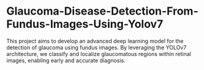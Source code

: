 # Glaucoma-Disease-Detection-From-Fundus-Images-Using-Yolov7
This project aims to develop an advanced deep learning model for the detection of glaucoma using fundus images. By leveraging the YOLOv7 architecture, we classify and localize glaucomatous regions within retinal images, enabling early and accurate diagnosis.
